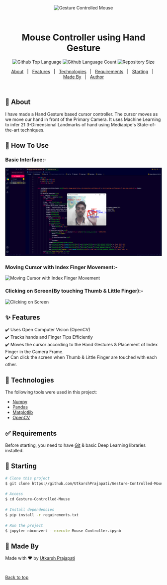 <div align="center" id="top"> 
  <img src="./.github/app.gif" alt="Gesture Controlled Mouse " />

  &#xa0;


</div>

<h1 align="center">Mouse Controller using Hand Gesture</h1>

<p align="center">
  <img alt="Github Top Language" src="https://img.shields.io/github/languages/top/UtkarshPrajapati/Gesture-Controlled-Mouse?color=56BEB8">

  <img alt="Github Language Count" src="https://img.shields.io/github/languages/count/UtkarshPrajapati/Gesture-Controlled-Mouse?color=56BEB8">

  <img alt="Repository Size" src="https://img.shields.io/github/repo-size/UtkarshPrajapati/Gesture-Controlled-Mouse?color=56BEB8">

  <!-- <img alt="Github issues" src="https://img.shields.io/github/issues/UtkarshPrajapati/Gesture-Controlled-Mouse?color=56BEB8" /> -->

  <!-- <img alt="Github forks" src="https://img.shields.io/github/forks/UtkarshPrajapati/Gesture-Controlled-Mouse?color=56BEB8" /> -->

  <!-- <img alt="Github stars" src="https://img.shields.io/github/stars/UtkarshPrajapati/Gesture-Controlled-Mouse?color=56BEB8" /> -->
</p>



<p align="center">
  <a href="#dart-about">About</a> &#xa0; | &#xa0; 
  <a href="#sparkles-features">Features</a> &#xa0; | &#xa0;
  <a href="#rocket-technologies">Technologies</a> &#xa0; | &#xa0;
  <a href="#white_check_mark-requirements">Requirements</a> &#xa0; | &#xa0;
  <a href="#checkered_flag-starting">Starting</a> &#xa0; | &#xa0;
  <a href="#memo-Made-By">Made By</a> &#xa0; | &#xa0;
  <a href="https://github.com/UtkarshPrajapati" target="_blank">Author</a>
</p>

<br>

## :dart: About ##

I have made a Hand Gesture based cursor controller. The cursor moves as we move our hand in front of the Primary Camera. It uses Machine Learning to infer 21 3-Dimensional Landmarks of hand using Mediapipe's State-of-the-art techniques.

## :dart: How To Use ##

### Basic Interface:-
![Basic Interface](https://github.com/UtkarshPrajapati/Gesture-Controlled-Mouse/blob/6b85122436aa3ecfd90b64133dc53c94bafa17a4/images/Basic%20Interface%20Introduction.png)

### Moving Cursor with Index Finger Movement:-
![Moving Cursor with Index Finger Movement](https://github.com/UtkarshPrajapati/Gesture-Controlled-Mouse/blob/280be18139cb12e22090b1509e5bb7b5260511c3/media/Moving%20Cursor%20Demo.gif)

### Clicking on Screen(By touching Thumb & Little Finger):-
![Clicking on Screen]()


## :sparkles: Features ##

:heavy_check_mark: Uses Open Computer Vision (OpenCV)\
:heavy_check_mark: Tracks hands and Finger Tips Efficiently\
:heavy_check_mark: Moves the cursor according to the Hand Gestures & Placement of Index Finger  in the Camera Frame. \
:heavy_check_mark: Can click the screen when Thumb & Little Finger are touched with each other.

## :rocket: Technologies ##

The following tools were used in this project:

- [Numpy](https://numpy.org/)
- [Pandas](https://pandas.pydata.org/)
- [Matplotlib](https://matplotlib.org/)
- [OpenCV](https://opencv.org/)

## :white_check_mark: Requirements ##

Before starting, you need to have [Git](https://git-scm.com) & basic Deep Learning libraries installed.

## :checkered_flag: Starting ##

```bash
# Clone this project
$ git clone https://github.com/UtkarshPrajapati/Gesture-Controlled-Mouse.git

# Access
$ cd Gesture-Controlled-Mouse

# Install dependencies
$ pip install -r requirements.txt

# Run the project
$ jupyter nbconvert --execute Mouse Controller.ipynb

```

## :memo: Made By ##

Made with :heart: by <a href="https://github.com/UtkarshPrajapati" target="_blank">Utkarsh Prajapati</a>

&#xa0;

<a href="#top">Back to top</a>
